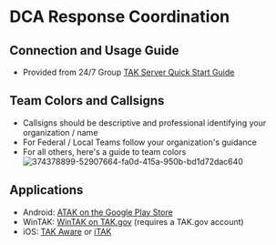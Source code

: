 # DCA Response Coordination

## Connection and Usage Guide
- Provided from 24/7 Group [TAK Server Quick Start Guide](https://github.com/TAK-Public-Safety/evt-dca-response/blob/a623aa6946e684768e46ec01085ef7d7f27072eb/TAK%20Server%20Quick%20Start%20Guide.pdf)

## Team Colors and Callsigns

- Callsigns should be descriptive and professional identifying your organization / name
- For Federal / Local Teams follow your organization's guidance
- For all others, here's a guide to team colors
![374378899-52907664-fa0d-415a-950b-bd1d72dac640](https://github.com/user-attachments/assets/c6b5c635-65ff-4bb4-850f-23263330815b)

## Applications
- Android: [ATAK on the Google Play Store](https://play.google.com/store/apps/details?id=com.atakmap.app.civ&hl=en_US&pli=1)
- WinTAK: [WinTAK on TAK.gov](https://tak.gov/products) (requires a TAK.gov account)
- iOS: [TAK Aware](https://apps.apple.com/us/app/tak-aware/id6738631659) or [iTAK](https://apps.apple.com/us/app/itak/id1561656396)
